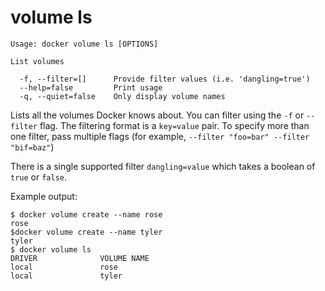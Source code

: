 <!--[metadata]>
+++
title = "volume ls"
description = "The volume ls command description and usage"
keywords = ["volume, list"]
[menu.main]
parent = "smn_cli"
+++
<![end-metadata]-->

# volume ls

    Usage: docker volume ls [OPTIONS]

    List volumes

      -f, --filter=[]      Provide filter values (i.e. 'dangling=true')
      --help=false         Print usage
      -q, --quiet=false    Only display volume names

Lists all the volumes Docker knows about. You can filter using the `-f` or `--filter` flag. The filtering format is a `key=value` pair. To specify more than one filter,  pass multiple flags (for example,  `--filter "foo=bar" --filter "bif=baz"`)

There is a single supported filter `dangling=value` which takes a boolean of `true` or `false`.

Example output:

    $ docker volume create --name rose
    rose
    $docker volume create --name tyler
    tyler
    $ docker volume ls
    DRIVER              VOLUME NAME
    local               rose
    local               tyler
